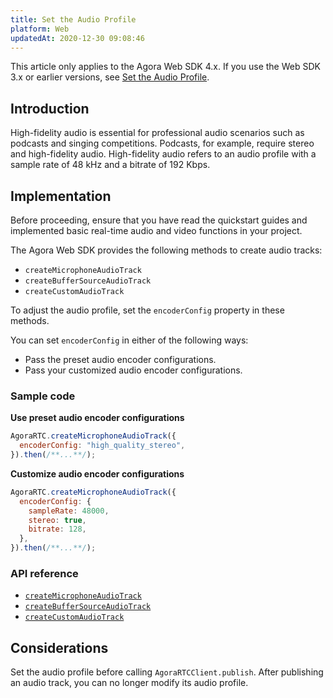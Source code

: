 ```yaml
---
title: Set the Audio Profile
platform: Web
updatedAt: 2020-12-30 09:08:46
---
```

<div class="alert note">This article only applies to the Agora Web SDK 4.x. If you use the Web SDK 3.x or earlier versions, see <a href="./audio_profile_web?platform=Web">Set the Audio Profile</a>.</li></div>

## Introduction

High-fidelity audio is essential for professional audio scenarios such as podcasts and singing competitions. Podcasts, for example, require stereo and high-fidelity audio. High-fidelity audio refers to an audio profile with a sample rate of 48 kHz and a bitrate of 192 Kbps.

## Implementation

Before proceeding, ensure that you have read the quickstart guides and implemented basic real-time audio and video functions in your project.

The Agora Web SDK provides the following methods to create audio tracks:
- `createMicrophoneAudioTrack`
- `createBufferSourceAudioTrack`
- `createCustomAudioTrack`

To adjust the audio profile, set the `encoderConfig` property in these methods.

You can set `encoderConfig` in either of the following ways:

- Pass the preset audio encoder configurations.
- Pass your customized audio encoder configurations.

### Sample code

**Use preset audio encoder configurations**

```javascript
AgoraRTC.createMicrophoneAudioTrack({
  encoderConfig: "high_quality_stereo",
}).then(/**...**/);
```

**Customize audio encoder configurations**

```javascript
AgoraRTC.createMicrophoneAudioTrack({
  encoderConfig: {
    sampleRate: 48000,
    stereo: true,
    bitrate: 128,
  },
}).then(/**...**/);
```

### API reference

- [`createMicrophoneAudioTrack`](./API%20Reference/web/v4.2.0/interfaces/iagorartc.html#createmicrophoneaudiotrack)
- [`createBufferSourceAudioTrack`](./API%20Reference/web/v4.2.0/interfaces/iagorartc.html#createbuffersourceaudiotrack)
- [`createCustomAudioTrack`](./API%20Reference/web/v4.2.0/interfaces/iagorartc.html#createcustomaudiotrack)

## Considerations

Set the audio profile before calling `AgoraRTCClient.publish`. After publishing an audio track, you can no longer modify its audio profile.
